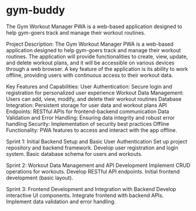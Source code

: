 # gym-buddy
The Gym Workout Manager PWA is a web-based application designed to help gym-goers track and manage their workout routines. 

Project Description:
 The Gym Workout Manager PWA is a web-based application designed to help gym-goers track and manage their workout routines. The application will provide functionalities to create, view, update, and delete workout plans, and 
 it will be accessible on various devices through a web browser. A key feature of the application is its ability to work offline, providing users with continuous access to their workout data.

Key Features and Capabilities:
User Authentication: Secure login and registration for personalized user experience
Workout Data Management: Users can add, view, modify, and delete their workout routines
Database Integration: Persistent storage for user data and workout plans
API Endpoints: RESTful APIs for frontend-backend communication
Data Validation and Error Handling: Ensuring data integrity and robust error handling
Security: Implementation of security best practices
Offline Functionality: PWA features to access and interact with the app offline.

Sprint 1: Initial Backend Setup and Basic User Authentication
Set up project repository and backend framework.
Develop user registration and login system.
Basic database schema for users and workouts.

Sprint 2: Workout Data Management and API Development
Implement CRUD operations for workouts.
Develop RESTful API endpoints.
Initial frontend development (basic layout).


Sprint 3: Frontend Development and Integration with Backend
Develop interactive UI components.
Integrate frontend with backend APIs.
Implement data validation and error handling.
